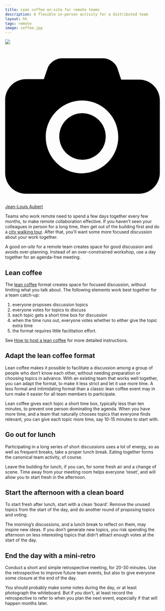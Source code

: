 ```yaml
---
title: Lean coffee on-site for remote teams
description: A flexible in-person activity for a distributed team
layout: hh
tags: remote
image: coffee.jpg
---
```


![](coffee.jpg)

<a class="unsplash" href="https://unsplash.com/photos/HOYuT3zFXfA" rel="noopener noreferrer"><span><svg xmlns="http://www.w3.org/2000/svg" viewBox="0 0 32 32"><title>unsplash-logo</title><path d="M20.8 18.1c0 2.7-2.2 4.8-4.8 4.8s-4.8-2.1-4.8-4.8c0-2.7 2.2-4.8 4.8-4.8 2.7.1 4.8 2.2 4.8 4.8zm11.2-7.4v14.9c0 2.3-1.9 4.3-4.3 4.3h-23.4c-2.4 0-4.3-1.9-4.3-4.3v-15c0-2.3 1.9-4.3 4.3-4.3h3.7l.8-2.3c.4-1.1 1.7-2 2.9-2h8.6c1.2 0 2.5.9 2.9 2l.8 2.4h3.7c2.4 0 4.3 1.9 4.3 4.3zm-8.6 7.5c0-4.1-3.3-7.5-7.5-7.5-4.1 0-7.5 3.4-7.5 7.5s3.3 7.5 7.5 7.5c4.2-.1 7.5-3.4 7.5-7.5z"></path></svg></span><span>Jean-Louis Aubert</span></a>

Teams who work remote need to spend a few days together every few months, to make remote collaboration effective.
If you haven’t seen your colleagues in person for a long time, then get out of the building first and do a 
[city walking tour](city-walking-tour).
After that, you’ll want some more focused discussion about your work together.

A good _on-site_ for a  remote team creates space for good discussion and avoids over-planning.
Instead of an over-constrained workshop, use a day together for an agenda-free meeting.

## Lean coffee

The [lean coffee](http://leancoffee.org/) 
format creates space for focused discussion, without limiting what you talk about.
The following elements work best together for a team catch-up:

1. everyone proposes discussion topics
2. everyone votes for topics to discuss
3. each topic gets a short time box for discussion
4. when the time runs out, everyone votes whether to either give the topic extra time
5. the format requires little facilitation effort.

See [How to host a lean coffee](https://appliedframeworks.com/how-to-host-a-lean-coffee/)
for more detailed instructions.

## Adapt the lean coffee format

Lean coffee makes it possible to facilitate a discussion among a group of people who don’t know each other, without needing preparation or choosing topics in advance.
With an existing team that works well together, you can adapt the format, to make it less strict and let it use more time.
A less formal and intimidating format than a classic lean coffee event may in turn make it easier for all team members to participate.

Lean coffee gives each topic a short time box, typically less than ten minutes, to prevent one person dominating the agenda.
When you have more time, and a team that naturally chooses topics that everyone finds relevant, you can give each topic more time, say 10-15 minutes to start with.

## Go out for lunch

Participating in a long series of short discussions uses a lot of energy, so as well as frequent breaks, take a proper lunch break.
Eating together forms the canonical team activity, of course.

Leave the building for lunch, if you can, for some fresh air and a change of scene.
Time away from your meeting room helps everyone ‘reset’, and will allow you to start fresh in the afternoon.

## Start the afternoon with a clean board

To start fresh after lunch, start with a clean ‘board’.
Remove the unused topics from the start of the day, and do another round of proposing topics and voting.

The morning’s discussions, and a lunch break to reflect on them, may inspire new ideas.
If you don’t generate new topics, you risk spending the afternoon on less interesting topics that didn’t attract enough votes at the start of the day.

## End the day with a mini-retro

Conduct a short and simple retrospective meeting, for 20-30 minutes.
Use the retrospective to improve future team events, but also to give everyone some closure at the end of the day.

You should probably make some notes during the day, or at least photograph the whiteboard.
But if you don’t, at least record the retrospective to refer to when you plan the next event, especially if that will happen months later.
